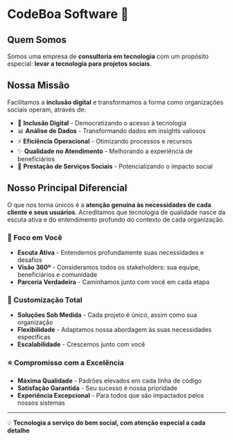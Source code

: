 # CodeBoa Software 🌟

## Quem Somos

Somos uma empresa de **consultoria em tecnologia** com um propósito especial: **levar a tecnologia para projetos sociais**.

## Nossa Missão

Facilitamos a **inclusão digital** e transformamos a forma como organizações sociais operam, através de:

- 🎯 **Inclusão Digital** - Democratizando o acesso à tecnologia
- 📊 **Análise de Dados** - Transformando dados em insights valiosos
- ⚡ **Eficiência Operacional** - Otimizando processos e recursos
- ✨ **Qualidade no Atendimento** - Melhorando a experiência de beneficiários
- 🤝 **Prestação de Serviços Sociais** - Potencializando o impacto social

## Nosso Principal Diferencial

O que nos torna únicos é a **atenção genuína às necessidades de cada cliente e seus usuários**. Acreditamos que tecnologia de qualidade nasce da escuta ativa e do entendimento profundo do contexto de cada organização.

### 🎯 Foco em Você

- **Escuta Ativa** - Entendemos profundamente suas necessidades e desafios
- **Visão 360º** - Consideramos todos os stakeholders: sua equipe, beneficiários e comunidade
- **Parceria Verdadeira** - Caminhamos junto com você em cada etapa

### 🔧 Customização Total

- **Soluções Sob Medida** - Cada projeto é único, assim como sua organização
- **Flexibilidade** - Adaptamos nossa abordagem às suas necessidades específicas
- **Escalabilidade** - Crescemos junto com você

### ⭐ Compromisso com a Excelência

- **Máxima Qualidade** - Padrões elevados em cada linha de código
- **Satisfação Garantida** - Seu sucesso é nossa prioridade
- **Experiência Excepcional** - Para todos que são impactados pelos nossos sistemas

---

💡 **Tecnologia a serviço do bem social, com atenção especial a cada detalhe**